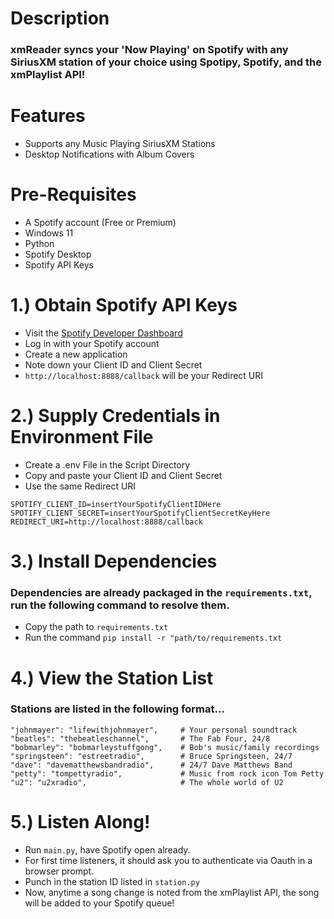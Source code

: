 # Description
### xmReader syncs your 'Now Playing' on Spotify with any SiriusXM station of your choice using Spotipy, Spotify, and the xmPlaylist API!

# Features
* Supports any Music Playing SiriusXM Stations
* Desktop Notifications with Album Covers
  
# Pre-Requisites
* A Spotify account (Free or Premium)
* Windows 11
* Python
* Spotify Desktop
* Spotify API Keys
  
# 1.) Obtain Spotify API Keys
* Visit the [Spotify Developer Dashboard](https://developer.spotify.com)
* Log in with your Spotify account
* Create a new application
* Note down your Client ID and Client Secret
* `http://localhost:8888/callback` will be your Redirect URI
  
# 2.) Supply Credentials in Environment File
* Create a .env File in the Script Directory
* Copy and paste your Client ID and Client Secret
* Use the same Redirect URI
```
SPOTIFY_CLIENT_ID=insertYourSpotifyClientIDHere
SPOTIFY_CLIENT_SECRET=insertYourSpotifyClientSecretKeyHere
REDIRECT_URI=http://localhost:8888/callback
```

# 3.) Install Dependencies
### Dependencies are already packaged in the `requirements.txt`, run the following command to resolve them.
* Copy the path to `requirements.txt`
* Run the command `pip install -r "path/to/requirements.txt`

# 4.) View the Station List
### Stations are listed in the following format...
```
"johnmayer": "lifewithjohnmayer",     # Your personal soundtrack
"beatles": "thebeatleschannel",       # The Fab Four, 24/8
"bobmarley": "bobmarleystuffgong",    # Bob's music/family recordings
"springsteen": "estreetradio",        # Bruce Springsteen, 24/7
"dave": "davematthewsbandradio",      # 24/7 Dave Matthews Band
"petty": "tompettyradio",             # Music from rock icon Tom Petty
"u2": "u2xradio",                     # The whole world of U2
```

# 5.) Listen Along!
* Run `main.py`, have Spotify open already.
* For first time listeners, it should ask you to authenticate via Oauth in a browser prompt.
* Punch in the station ID listed in `station.py`
* Now, anytime a song change is noted from the xmPlaylist API, the song will be added to your Spotify queue!
